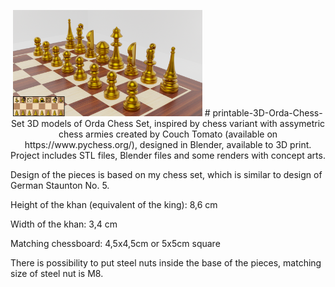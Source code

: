 <p align="center"><img width=60% src="Tournament Orda Set/Concept arts/1. Set.png">
# printable-3D-Orda-Chess-Set
3D models of Orda Chess Set, inspired by chess variant with assymetric chess armies created by Couch Tomato (available on https://www.pychess.org/), designed in Blender, available to 3D print.
Project includes STL files, Blender files and some renders with concept arts.

Design of the pieces is based on my chess set, which is similar to design of German Staunton No. 5.

Height of the khan (equivalent of the king): 8,6 cm

Width of the khan: 3,4 cm

Matching chessboard: 4,5x4,5cm or 5x5cm square

There is possibility to put steel nuts inside the base of the pieces, matching size of steel nut is M8.
